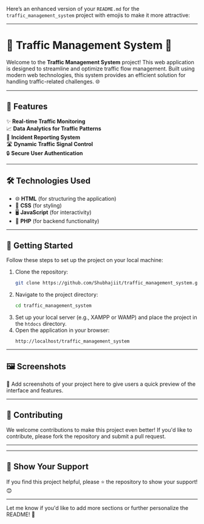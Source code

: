 Here’s an enhanced version of your `README.md` for the `traffic_management_system` project with emojis to make it more attractive:

---

# 🚦 Traffic Management System 🚥

Welcome to the **Traffic Management System** project! This web application is designed to streamline and optimize traffic flow management. Built using modern web technologies, this system provides an efficient solution for handling traffic-related challenges. 🌐

---

## 📜 Features

✨ **Real-time Traffic Monitoring**  
📈 **Data Analytics for Traffic Patterns**  
🛑 **Incident Reporting System**  
🛣️ **Dynamic Traffic Signal Control**  
🔒 **Secure User Authentication**

---

## 🛠️ Technologies Used

- 🌐 **HTML** (for structuring the application)  
- 🎨 **CSS** (for styling)  
- 🖥️ **JavaScript** (for interactivity)  
- 🐘 **PHP** (for backend functionality)  

---

## 🚀 Getting Started

Follow these steps to set up the project on your local machine:

1. Clone the repository:  
   ```bash
   git clone https://github.com/Shubhajiit/traffic_management_system.git
   ```
2. Navigate to the project directory:  
   ```bash
   cd traffic_management_system
   ```
3. Set up your local server (e.g., XAMPP or WAMP) and place the project in the `htdocs` directory.  
4. Open the application in your browser:  
   ```
   http://localhost/traffic_management_system
   ```

---

## 🖼️ Screenshots

📸 Add screenshots of your project here to give users a quick preview of the interface and features.


---

## 🤝 Contributing

We welcome contributions to make this project even better! If you'd like to contribute, please fork the repository and submit a pull request.  

---


---

## 🌟 Show Your Support

If you find this project helpful, please ⭐ the repository to show your support! 😊

---

Let me know if you'd like to add more sections or further personalize the README! 🚀
